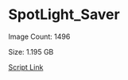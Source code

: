 # SpotLight_Saver

Image Count: 1496

Size: 1.195 GB

[Script Link](https://github.com/liuyal/Archive/blob/master/Python/Utilities/Miscellaneous/spotlight_saver.py)